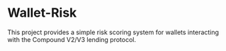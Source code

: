 # Wallet-Risk
This project provides a simple risk scoring system for wallets interacting with the Compound V2/V3 lending protocol.
